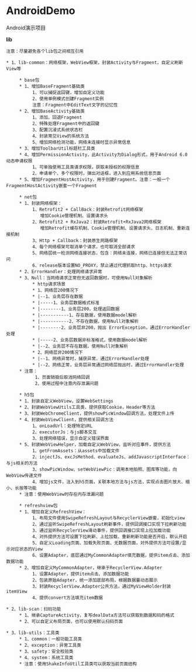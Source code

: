 # AndroidDemo

Android演示项目

**lib**

    注意：尽量避免各个lib包之间相互引用

	* 1、lib-common：网络框架，WebView框架，封装Activity与Fragment，自定义刷新View等
	
         * base包
         * 1、增加BaseFragment基础类
              1、可以捕捉返回键，增加自定义功能
              2、使用单例模式创建Fragment实例
              注意：Fragment中EditText文字的记忆性
         * 2、增加BaseActivity基础类
              1、添加、回退Fragment
              2、特殊处理Fragment中的返回键
              3、配置沉浸式系统状态栏
              4、封装常见View的系统方法
              5、增加网络检测功能，网络未连接时显示异常信息
         * 3、增加ToolbarUtil标题栏工具类
         * 4、增加PermissionActivity，此Activity为Dialog形式，用于Android 6.0 动态申请权限
              1、可单独使用工具类请求权限，获取未授权的权限信息
              2、申请单个、多个权限时，弹出对话框，进入到应用系统信息页面
         * 5、增加FragmentHostActivity，用于创建Fragment。注意：一般一个FragmentHostActivity嵌套一个Fragment
  
         * net包
         * 1、封装网络框架：
	          1、Retrofit2 + CallBack：封装Retrofit网络框架
	             增加Cookie管理机制、设置请求头
	          2、Retrofit2 + RxJava2：封装Retrofit+RxJava2网络框架
	             增加Retrofit缓存机制、Cookie管理机制、设置请求头、日志机制、重新连接机制
	          3、Http + Callback：封装原生网路框架
	          4、每个网络框架可取消单个请求，也可取消全部请求
	          5、网络层统一检测网络连接状态，包含：网络未连接，网络已连接但无法正常访问
	          6、release版本设置NO_PROXY，禁止通过代理抓取http、https请求
         * 2、ErrorHandler：处理网络请求异常
         * 3、Null：当网络请求正常但无返回数据时，可使用Null对象解析
		      * http请求场景
		      * 1、网络层200情况下
		      * |--1、业务层存在数据
		      * |-----1、业务层数据格式标准
		      * |--------1、业务层200，处理返回数据
		      * |-----------1、存在数据，使用数据model解析
		      * |-----------2、不存在数据，使用Null对象解析
		      * |--------2、业务层非200，抛出 ErrorException，通过ErrorHandler处理
		      * |-----2、业务层数据非标准格式，使用数据model解析
		      * |--2、业务层不存在数据，使用Null对象解析
		      * 2、网络层非200情况下
		      * |--1、网络异常时，捕获异常，通过ErrorHandler处理
		      * |--2、网络正常，业务层异常通过网络层抛出时，通过ErrorHandler处理
         * 注意：
               1、页面销毁后取消网络回调
               2、使用过程中注意内存泄漏问题

         * h5包 
         * 1、封装自定义WebView，设置WebSettings
         * 2、封装WebViewUtils工具类，提供获取Cookie，Header等方法
         * 3、封装WebChromeClient，提供showPicWindow回调方法，处理文件上传
         * 4、封装WebViewClient，提供相关回调方法
              1、onLoadUrl：处理特定URL
              2、executorJs：与js脚本交互
              3、处理网络错误，显示自定义错误界面
         * 5、封装WebViewHelper，加载自定义WebView，监听对应事件，提供方法
              1、getFromAssets：从assets中加载文件
              2、injectJs、excJsMethod、evaluateJs、addJavascriptInterface：与js相关的方法
              3、showPicWindow、setWebViewPic：调用本地拍照、图库等功能，向WebView传递文件
              4、增加js文件，注入到h5页面，关联本地方法与js方法，实现点击图片放大、缩小、长按等功能
         * 注意：使用WebView时存在内存泄漏问题

         * refreshview包
         * 1、增加自定义RefreshView：
              1、布局文件使用SwipeRefreshLayout与RecyclerView嵌套，初始化view
              2、通过监听SwipeRefreshLayout刷新事件，提供回调接口实现下拉刷新功能
              3、通过监听RecyclerView滑动事件，提供回调接口实现上拉加载功能
              4、对外提供方法可设置下拉刷新、上拉加载、重新刷新功能是否开启，默认开启
              5、自定义Loading页面、加载失败页面、无数据页面，对外提供方法可设置/显示对应状态的View
              6、设置Adapter，底层通过MyCommonAdapter填充数据，提供item点击、添加数据功能
         * 2、增加自定义MyCommonAdapter，继承于RecyclerView.Adapter
              1、设置Adapter，提供item点击、添加数据功能
              2、包装原始Adapter，统一添加底部布局，根据数据量动态展示
              3、封装RecyclerView.Adapter公共方法，通过MyViewHolder封装itemView
              4、提供convert方法填充item数据

    * 2、lib-scan：扫码功能
         * 1、继承CaptureActivity，复写dealData方法可以获取到数据和码的格式
         * 2、可以自定义布局页面，也可以使用默认扫码页面

    * 3、lib-utils：工具类
         * 1、common：一般功能工具类
         * 2、exception：异常工具类
         * 3、safety：安全校验类
         * 4、system：系统工具类
         * 注意：使用ShakeInfoUtil工具类可以获取当前页面结构

